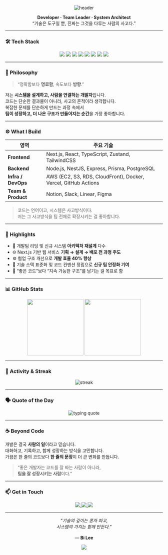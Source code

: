 <!-- 🌌 Bi Lee GitHub Profile (Full Enhanced Version) -->

<p align="center">
  <img src="https://capsule-render.vercel.app/api?type=waving&color=gradient&text=Bi%20Lee&fontSize=50&fontAlignY=40&fontColor=ffffff&height=160" alt="header"/>
</p>

<p align="center">
  <b>Developer · Team Leader · System Architect</b><br/>
  “기술은 도구일 뿐, 진짜는 그것을 다루는 사람의 사고다.”
</p>

---

### 🛠️ Tech Stack

<p align="center">
  <img src="https://img.shields.io/badge/Next.js-000000?style=for-the-badge&logo=nextdotjs&logoColor=white"/>
  <img src="https://img.shields.io/badge/React-20232A?style=for-the-badge&logo=react&logoColor=61DAFB"/>
  <img src="https://img.shields.io/badge/TypeScript-007ACC?style=for-the-badge&logo=typescript&logoColor=white"/>
  <img src="https://img.shields.io/badge/NestJS-E0234E?style=for-the-badge&logo=nestjs&logoColor=white"/>
  <img src="https://img.shields.io/badge/PostgreSQL-336791?style=for-the-badge&logo=postgresql&logoColor=white"/>
  <img src="https://img.shields.io/badge/AWS-232F3E?style=for-the-badge&logo=amazonaws&logoColor=white"/>
  <img src="https://img.shields.io/badge/Docker-2496ED?style=for-the-badge&logo=docker&logoColor=white"/>
  <img src="https://img.shields.io/badge/Vercel-000000?style=for-the-badge&logo=vercel&logoColor=white"/>
</p>

---

### 🧭 Philosophy

> “정확함보다 **명료함**, 속도보다 **방향**.”

저는 **시스템을 설계하고, 사람을 연결하는 개발자**입니다.  
코드는 단순한 결과물이 아니라, 사고의 흔적이라 생각합니다.  
복잡한 문제를 단순하게 만드는 과정 속에서  
**팀이 성장하고, 더 나은 구조가 만들어지는 순간**을 가장 좋아합니다.

---

### ⚙️ What I Build

| 영역 | 주요 기술 |
|------|------------|
| **Frontend** | Next.js, React, TypeScript, Zustand, TailwindCSS |
| **Backend** | Node.js, NestJS, Express, Prisma, PostgreSQL |
| **Infra / DevOps** | AWS (EC2, S3, RDS, CloudFront), Docker, Vercel, GitHub Actions |
| **Team & Product** | Notion, Slack, Linear, Figma |

> 코드는 언어이고, 시스템은 사고방식이다.  
> 저는 그 사고방식을 팀 전체로 확장시키는 걸 좋아합니다.

---

### 🚀 Highlights

- 🔧 개발팀 리딩 및 신규 시스템 **아키텍처 재설계** 다수  
- 🌐 Next.js 기반 웹 서비스 **기획 → 설계 → 배포 전 과정 주도**  
- ⚙️ 협업 구조 개선으로 **개발 효율 40% 향상**  
- 🧩 기술 스택 표준화 및 코드 컨벤션 정립으로 **신규 팀 안정화 기여**  
- 🎯 “좋은 코드”보다 “지속 가능한 구조”를 남기는 걸 목표로 함

---

### 📊 GitHub Stats

<p align="center">
  <img height="180em" src="https://github-readme-stats.vercel.app/api?username=excatt&show_icons=true&theme=tokyonight&include_all_commits=true&count_private=true"/>
  <img height="180em" src="https://github-readme-stats.vercel.app/api/top-langs/?username=excatt&layout=compact&theme=tokyonight"/>
</p>

---

### 🧠 Activity & Streak

<p align="center">
  <img src="https://github-readme-streak-stats.herokuapp.com/?user=excatt&theme=tokyonight" alt="streak"/>
</p>

---

### 🗣️ Quote of the Day

<p align="center">
  <img src="https://readme-typing-svg.demolab.com?font=Fira+Code&size=22&pause=1000&color=58A6FF&center=true&vCenter=true&width=600&lines=%22기술의+깊이는+혼자+파고%2C;%22;%22시스템의+가치는+함께+만든다.%22" alt="typing quote" />
</p>

---

### ☕ Beyond Code

개발은 결국 **사람의 일**이라고 믿습니다.  
대화하고, 기록하고, 함께 성장하는 방식을 고민합니다.  
가끔은 한 줄의 코드보다 **한 줄의 문장**이 더 큰 변화를 만듭니다.

> “좋은 개발자는 코드를 잘 짜는 사람이 아니라,  
> **팀을 잘 성장시키는 사람**이다.”

---

### 📫 Get in Touch

<p align="center">
  <a href="mailto:your-email@example.com">
    <img src="https://img.shields.io/badge/Email-333333?style=for-the-badge&logo=gmail&logoColor=white"/>
  </a>
  <a href="https://linkedin.com/in/your-profile">
    <img src="https://img.shields.io/badge/LinkedIn-0A66C2?style=for-the-badge&logo=linkedin&logoColor=white"/>
  </a>
  <a href="https://your-portfolio-link">
    <img src="https://img.shields.io/badge/Portfolio-000000?style=for-the-badge&logo=About.me&logoColor=white"/>
  </a>
</p>

---

<p align="center">
  <i>“기술의 깊이는 혼자 파고,<br/>
  시스템의 가치는 함께 만든다.”</i><br/><br/>
  — <b>Bi Lee</b>
</p>

<p align="center">
  <img src="https://capsule-render.vercel.app/api?type=waving&color=gradient&height=100&section=footer"/>
</p>
